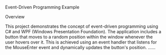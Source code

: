 Event-Driven Programming Example

Overview

This project demonstrates the concept of event-driven programming using C# and WPF (Windows Presentation Foundation). The application includes a button that moves to a random position within the window whenever the user hovers over it. This is achieved using an event handler that listens for the MouseEnter event and dynamically updates the button's position.
......
